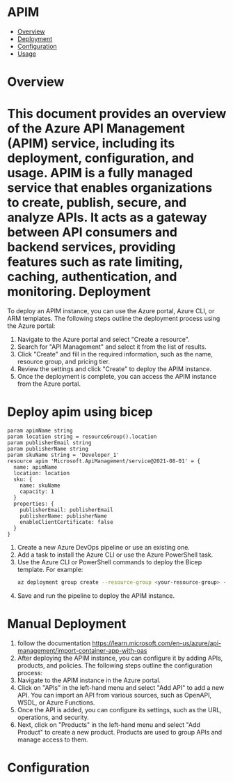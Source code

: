 # APIM
<!-- TOC I have  -->
- [Overview](#overview)
- [Deployment](#deployment)
- [Configuration](#configuration)
- [Usage](#usage)

Overview
========
This document provides an overview of the Azure API Management (APIM) service, including its deployment, configuration, and usage.
APIM is a fully managed service that enables organizations to create, publish, secure, and analyze APIs. It acts as a gateway between API consumers and backend services, providing features such as rate limiting, caching, authentication, and monitoring.
Deployment
==========
To deploy an APIM instance, you can use the Azure portal, Azure CLI, or ARM templates. The following steps outline the deployment process using the Azure portal:
1. Navigate to the Azure portal and select "Create a resource".
1. Search for "API Management" and select it from the list of results.
1. Click "Create" and fill in the required information, such as the name, resource group, and pricing tier.
1. Review the settings and click "Create" to deploy the APIM instance.
1. Once the deployment is complete, you can access the APIM instance from the Azure portal.

Deploy apim using bicep
======
```bicep
param apimName string
param location string = resourceGroup().location
param publisherEmail string
param publisherName string
param skuName string = 'Developer_1'
resource apim 'Microsoft.ApiManagement/service@2021-08-01' = {
  name: apimName
  location: location
  sku: {
	name: skuName
	capacity: 1
  }
  properties: {
	publisherEmail: publisherEmail
	publisherName: publisherName
	enableClientCertificate: false
  }
}
```

<!-- Provide steps for use and deploy APIM via DevOps pipeline-->
1. Create a new Azure DevOps pipeline or use an existing one.
2. Add a task to install the Azure CLI or use the Azure PowerShell task.
3. Use the Azure CLI or PowerShell commands to deploy the Bicep template. For example:
   ```bash
   az deployment group create --resource-group <your-resource-group> --template-file <path-to-your-bicep-file>
   ```
4. Save and run the pipeline to deploy the APIM instance.


Manual Deployment
================
1. follow the documentation https://learn.microsoft.com/en-us/azure/api-management/import-container-app-with-oas
1. After deploying the APIM instance, you can configure it by adding APIs, products, and policies. The following steps outline the configuration process:
2. Navigate to the APIM instance in the Azure portal.
3. Click on "APIs" in the left-hand menu and select "Add API" to add a new API. You can import an API from various sources, such as OpenAPI, WSDL, or Azure Functions.
4. Once the API is added, you can configure its settings, such as the URL, operations, and security.
5. Next, click on "Products" in the left-hand menu and select "Add Product" to create a new product. Products are used to group APIs and manage access to them.

Configuration
=============
